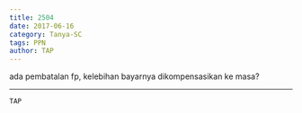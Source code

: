 ```yaml
---
title: 2504
date: 2017-06-16
category: Tanya-SC
tags: PPN
author: TAP
---
```


ada pembatalan fp, kelebihan bayarnya dikompensasikan ke masa?

---



`TAP`
